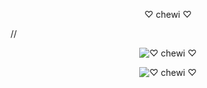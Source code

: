 <p align="middle"> ♡ chewi ♡

// <p align="middle"> <img src="https://discord.c99.nl/widget/theme-4/481029686856646657.png" alt="♡ chewi ♡" /> </p>

<p align="middle"> <img src="https://komarev.com/ghpvc/?username=cherimeeka&label=Profile%20views&color=000000&style=flat" alt="♡ chewi ♡" /> </p>
